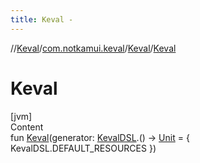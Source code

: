 ```yaml
---
title: Keval -
---
```

//[Keval](../../index.md)/[com.notkamui.keval](../index.md)/[Keval](index.md)/[Keval](-keval.md)

# Keval

[jvm]  
Content  
fun [Keval](-keval.md)(generator: [KevalDSL](../-keval-d-s-l/index.md).()
-> [Unit](https://kotlinlang.org/api/latest/jvm/stdlib/kotlin/-unit/index.html) = { KevalDSL.DEFAULT_RESOURCES })  



